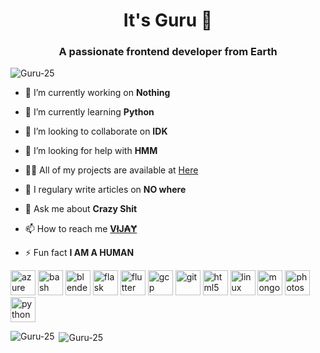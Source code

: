 <h1 align="center">It's Guru 👋</h1>
<h3 align="center">A passionate frontend developer from Earth</h3>

<p align="left"> <img src="https://komarev.com/ghpvc/?username=Guru-25" alt="Guru-25" /> </p>

- 🔭 I’m currently working on **Nothing**

- 🌱 I’m currently learning **Python**

- 👯 I’m looking to collaborate on **IDK**

- 🤝 I’m looking for help with **HMM**

- 👨‍💻 All of my projects are available at [Here](https://github.com/Guru-25?tab=repositories)

- 📝 I regulary write articles on **NO where**

- 💬 Ask me about **Crazy Shit**

- 📫 How to reach me **[VłJ₳Ɏ](https://tx.me/tha1apathybot)**

- ⚡ Fun fact **I AM A HUMAN**

<p align="left"><img src="https://www.vectorlogo.zone/logos/microsoft_azure/microsoft_azure-icon.svg" alt="azure" width="40" height="40"/> <img src="https://www.vectorlogo.zone/logos/gnu_bash/gnu_bash-icon.svg" alt="bash" width="40" height="40"/> <img src="https://download.blender.org/branding/community/blender_community_badge_white.svg" alt="blender" width="40" height="40"/> <img src="https://www.vectorlogo.zone/logos/pocoo_flask/pocoo_flask-icon.svg" alt="flask" width="40" height="40"/> <img src="https://www.vectorlogo.zone/logos/flutterio/flutterio-icon.svg" alt="flutter" width="40" height="40"/> <img src="https://www.vectorlogo.zone/logos/google_cloud/google_cloud-icon.svg" alt="gcp" width="40" height="40"/> <img src="https://www.vectorlogo.zone/logos/git-scm/git-scm-icon.svg" alt="git" width="40" height="40"/> <img src="https://devicons.github.io/devicon/devicon.git/icons/html5/html5-original-wordmark.svg" alt="html5" width="40" height="40"/> <img src="https://devicons.github.io/devicon/devicon.git/icons/linux/linux-original.svg" alt="linux" width="40" height="40"/> <img src="https://devicons.github.io/devicon/devicon.git/icons/mongodb/mongodb-original-wordmark.svg" alt="mongodb" width="40" height="40"/> <img src="https://devicons.github.io/devicon/devicon.git/icons/photoshop/photoshop-plain.svg" alt="photoshop" width="40" height="40"/> <img src="https://devicons.github.io/devicon/devicon.git/icons/python/python-original.svg" alt="python" width="40" height="40"/></p><p><img align="left" src="https://github-readme-stats.vercel.app/api/top-langs/?username=Guru-25&layout=compact&hide=html" alt="Guru-25" /></p>

<p>&nbsp;<img align="center" src="https://github-readme-stats.vercel.app/api?username=Guru-25&show_icons=true" alt="Guru-25" /></p>

